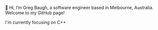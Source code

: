 👋 Hi, I’m Greg Baugh, a software engineer based in Melbourne, Australia. Welcome to my GitHub page!

I'm currently focusing on C++
